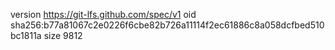 version https://git-lfs.github.com/spec/v1
oid sha256:b77a81067c2e0226f6cbe82b726a11114f2ec61886c8a058dcfbed510bc1811a
size 9812
